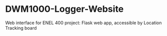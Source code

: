 # DWM1000-Logger-Website
Web interface for ENEL 400 project: Flask web app, accessible by Location Tracking board
